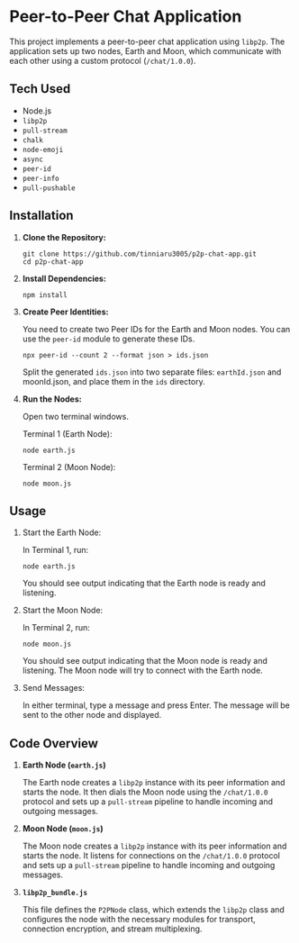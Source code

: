 # Peer-to-Peer Chat Application

This project implements a peer-to-peer chat application using `libp2p`. The application sets up two nodes, Earth and Moon, which communicate with each other using a custom protocol (`/chat/1.0.0`).

## Tech Used

- Node.js
- `libp2p`
- `pull-stream`
- `chalk`
- `node-emoji`
- `async`
- `peer-id`
- `peer-info`
- `pull-pushable`

## Installation

1. **Clone the Repository:**

   ```
   git clone https://github.com/tinniaru3005/p2p-chat-app.git
   cd p2p-chat-app
   ```

2. **Install Dependencies:**

    ```
    npm install
    ```

3. **Create Peer Identities:**

    You need to create two Peer IDs for the Earth and Moon nodes. You can use the `peer-id` module to generate these IDs.

    ```
    npx peer-id --count 2 --format json > ids.json
    ```

    Split the generated `ids.json` into two separate files: `earthId.json` and moonId.json, and place them in the `ids` directory.

4. **Run the Nodes:**

    Open two terminal windows.

    Terminal 1 (Earth Node):

    ```
    node earth.js
    ```

    Terminal 2 (Moon Node):

    ```
    node moon.js
    ```


## Usage

1. Start the Earth Node:

    In Terminal 1, run:

    ```
    node earth.js
    ```

    You should see output indicating that the Earth node is ready and listening.

2. Start the Moon Node:

    In Terminal 2, run:

    ```
    node moon.js
    ```

    You should see output indicating that the Moon node is ready and listening. The Moon node will try to connect with the Earth node.

3. Send Messages:

    In either terminal, type a message and press Enter. The message will be sent to the other node and displayed.

## Code Overview

1. **Earth Node (`earth.js`)**

    The Earth node creates a `libp2p` instance with its peer information and starts the node. It then dials the Moon node using the `/chat/1.0.0` protocol and sets up a `pull-stream` pipeline to handle incoming and outgoing messages.

2. **Moon Node (`moon.js`)**

    The Moon node creates a `libp2p` instance with its peer information and starts the node. It listens for connections on the `/chat/1.0.0` protocol and sets up a `pull-stream` pipeline to handle incoming and outgoing messages.

3. **`libp2p_bundle.js`**

    This file defines the `P2PNode` class, which extends the `libp2p` class and configures the node with the necessary modules for transport, connection encryption, and stream multiplexing.


